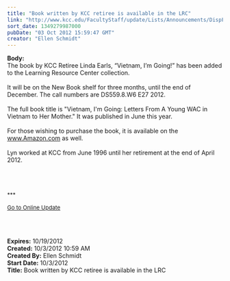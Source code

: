 ```yaml
---
title: "Book written by KCC retiree is available in the LRC"
link: "http://www.kcc.edu/FacultyStaff/update/Lists/Announcements/DispForm.aspx?ID=839"
sort_date: 1349279987000
pubDate: "03 Oct 2012 15:59:47 GMT"
creator: "Ellen Schmidt"
---
```


<div><b>Body:</b> <div class="ExternalClass3B84285F0ED349CD91EE3A789DF44B6F">
<div>The book by KCC Retiree Linda Earls, “Vietnam, I’m Going!” has been added to the Learning Resource Center collection.</div>
<div> </div>
<div>It will be on the New Book shelf for three months, until the end of December. The call numbers are DS559.8.W6 E27 2012.</div>
<div> </div>
<div>The full book title is &quot;Vietnam, I'm Going: Letters From A Young WAC in Vietnam to Her Mother.&quot; It was published in June this year.</div>
<div> </div>
<div>For those wishing to purchase the book, it is available on the <a href="http://www.amazon.com/">www.Amazon.com</a> as well.<br />  <br />Lyn worked at KCC from June 1996 until her retirement at the end of April 2012.<br /> </div>
<div> </div>
<div>
<div><font size="2"></font> </div>
<div>
<div>
<div>
<div>
<p><font size="2">***</font></p>
<p><font size="2"><a href="/FacultyStaff/update/Pages/dailyupdate.aspx">Go to Online Update</a></font><font size="2"></font></p>
<p><font size="2"></font> </p></div></div></div></div></div>
<div> </div></div></div>
<div><b>Expires:</b> 10/19/2012</div>
<div><b>Created:</b> 10/3/2012 10:59 AM</div>
<div><b>Created By:</b> Ellen Schmidt</div>
<div><b>Start Date:</b> 10/3/2012</div>
<div><b>Title:</b> Book written by KCC retiree is available in the LRC</div>
